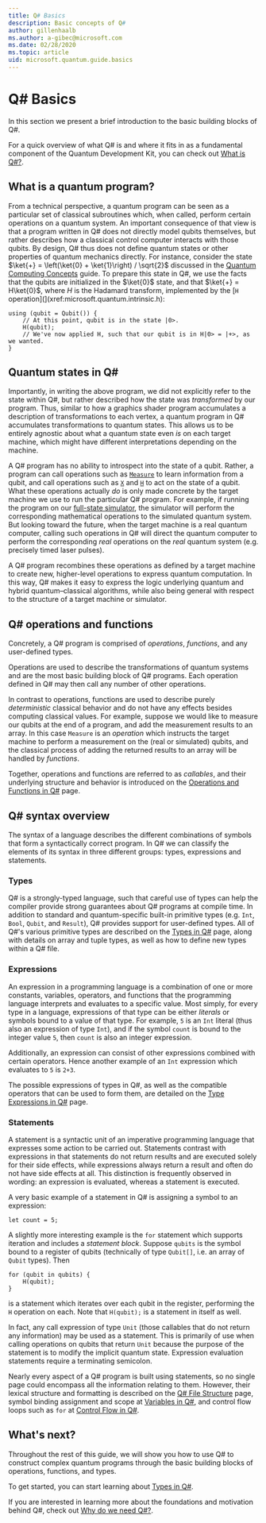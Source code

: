 ```yaml
---
title: Q# Basics
description: Basic concepts of Q#
author: gillenhaalb
ms.author: a-gibec@microsoft.com
ms.date: 02/28/2020
ms.topic: article
uid: microsoft.quantum.guide.basics
---
```


# Q# Basics

In this section we present a brief introduction to the basic building blocks of Q#.

For a quick overview of what Q# is and where it fits in as a fundamental component of the Quantum Development Kit, you can check out [What is Q#?](xref:microsoft.quantum.overview.qsharp). 

## What is a quantum program?

From a technical perspective, a quantum program can be seen as a particular set of classical subroutines which, when called, perform certain operations on a quantum system.
An important consequence of that view is that a program written in Q# does not directly model qubits themselves, but rather describes how a classical control computer interacts with those qubits.
By design, Q# thus does not define quantum states or other properties of quantum mechanics directly.
For instance, consider the state $\ket{+} = \left(\ket{0} + \ket{1}\right) / \sqrt{2}$ discussed in the [Quantum Computing Concepts](xref:microsoft.quantum.concepts.intro) guide.
To prepare this state in Q#, we use the facts that the qubits are initialized in the $\ket{0}$ state, and that $\ket{+} = H\ket{0}$, where $H$ is the Hadamard transform, implemented by the [`H` operation](](xref:microsoft.quantum.intrinsic.h):

```qsharp
using (qubit = Qubit()) {
    // At this point, qubit is in the state |0>.
    H(qubit);
    // We've now applied H, such that our qubit is in H|0> = |+>, as we wanted.
}
```

## Quantum states in Q#

Importantly, in writing the above program, we did not explicitly refer to the state within Q#, but rather described how the state was *transformed* by our program.
Thus, similar to how a graphics shader program accumulates a description of transformations to each vertex, a quantum program in Q# accumulates transformations to quantum states.
This allows us to be entirely agnostic about what a quantum state even *is* on each target machine, which might have different interpretations depending on the machine. 

A Q# program has no ability to introspect into the state of a qubit.
Rather, a program can call operations such as [`Measure`](xref:microsoft.quantum.intrinsic.measure) to learn information from a qubit, and call operations such as [`X`](xref:microsoft.quantum.intrinsic.x) and [`H`](xref:microsoft.quantum.intrinsic.h) to act on the state of a qubit.
What these operations actually *do* is only made concrete by the target machine we use to run the particular Q# program.
For example, if running the program on our [full-state simulator](xref:microsoft.quantum.machines.full-state-simulator), the simulator will perform the corresponding mathematical operations to the simulated quantum system.
But looking toward the future, when the target machine is a real quantum computer, calling such operations in Q# will direct the quantum computer to perform the corresponding *real* operations on the *real* quantum system (e.g. precisely timed laser pulses).

A Q# program recombines these operations as defined by a target machine to create new, higher-level operations to express quantum computation.
In this way, Q# makes it easy to express the logic underlying quantum and hybrid quantum–classical algorithms, while also being general with respect to the structure of a target machine or simulator.

## Q# operations and functions

Concretely, a Q# program is comprised of *operations*, *functions*, and any user-defined types. 

Operations are used to describe the transformations of quantum systems and are the most basic building block of Q# programs. 
Each operation defined in Q# may then call any number of other operations.

In contrast to operations, functions are used to describe purely *deterministic* classical behavior and do not have any effects besides computing classical values. 
For example, suppose we would like to measure our qubits at the end of a program, and add the measurement results to an array.
In this case `Measure` is an *operation* which instructs the target machine to perform a measurement on the (real or simulated) qubits, and the classical process of adding the returned results to an array will be handled by *functions*.

Together, operations and functions are referred to as *callables*, and their underlying structure and behavior is introduced on the [Operations and Functions in Q#](xref:microsoft.quantum.guide.operationsfunctions) page.


## Q# syntax overview

The syntax of a language describes the different combinations of symbols that form a syntactically correct program.
In Q# we can classify the elements of its syntax in three different groups: types, expressions and statements.

### Types
Q# is a strongly-typed language, such that careful use of types can help the compiler provide strong guarantees about Q# programs at compile time.
In addition to standard and quantum-specific built-in primitive types (e.g. `Int`, `Bool`, `Qubit`, and `Result`), Q# provides support for user-defined types.
All of Q#'s various primitive types are described on the [Types in Q#](xref:microsoft.quantum.guide.types) page, along with details on array and tuple types, as well as how to define new types within a Q# file.

### Expressions
An expression in a programming language is a combination of one or more constants, variables, operators, and functions that the programming language interprets and evaluates to a specific value.
Most simply, for every type in a language, expressions of that type can be either *literals* or symbols bound to a value of that type.
For example, `5` is an `Int` literal (thus also an expression of type `Int`), and if the symbol `count` is bound to the integer value `5`, then `count` is also an integer expression.

Additionally, an expression can consist of other expressions combined with certain operators.
Hence another example of an `Int` expression which evaluates to `5` is `2+3`.

The possible expressions of types in Q#, as well as the compatible operators that can be used to form them, are detailed on the [Type Expressions in Q#](xref:microsoft.quantum.guide.expressions) page. 

### Statements 
A statement is a syntactic unit of an imperative programming language that expresses some action to be carried out.
Statements contrast with expressions in that statements do not return results and are executed solely for their side effects, while expressions always return a result and often do not have side effects at all.
This distinction is frequently observed in wording: an expression is evaluated, whereas a statement is executed.

A very basic example of a statement in Q# is assigning a symbol to an expression:
```qsharp
let count = 5;
```

A slightly more interesting example is the `for` statement which supports iteration and includes a *statement block*.
Suppose `qubits` is the symbol bound to a register of qubits (technically of type `Qubit[]`, i.e. an array of `Qubit` types). 
Then
```qsharp
for (qubit in qubits) {
    H(qubit);
}
```
is a statement which iterates over each qubit in the register, performing the `H` operation on each. 
Note that `H(qubit);` is a statement in itself as well.

In fact, any call expression of type `Unit` (those callables that do not return any information) may be used as a statement.
This is primarily of use when calling operations on qubits that return `Unit` because the purpose of the statement is to modify the implicit quantum state.
Expression evaluation statements require a terminating semicolon.

Nearly every aspect of a Q# program is built using statements, so no single page could encompass all the information relating to them.
However, their lexical structure and formatting is described on the [Q# File Structure](xref:microsoft.quantum.guide.filestructure) page, symbol binding assignment and scope at [Variables in Q#](xref:microsoft.quantum.guide.variables), and control flow loops such as `for` at [Control Flow in Q#](xref:microsoft.quantum.guide.controlflow).


## What's next?
Throughout the rest of this guide, we will show you how to use Q# to construct complex quantum programs through the basic building blocks of operations, functions, and types.

To get started, you can start learning about [Types in Q#](xref:microsoft.quantum.guide.types).

If you are interested in learning more about the foundations and motivation behind Q#, check out [Why do we need Q#?](https://devblogs.microsoft.com/qsharp/why-do-we-need-q/).
